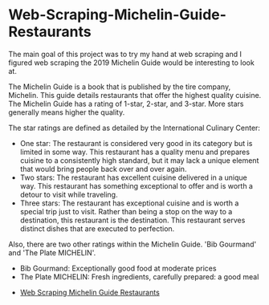 # Web-Scraping-Michelin-Guide-Restaurants
The main goal of this project was to try my hand at web scraping and I figured web scraping the 2019 Michelin Guide would be interesting to look at.

The Michelin Guide is a book that is published by the tire company, Michelin. This guide details restaurants that offer the highest quality cuisine. The Michelin Guide has a rating of 1-star, 2-star, and 3-star. More stars generally means higher the quality.

The star ratings are defined as detailed by the International Culinary Center:

- One star: The restaurant is considered very good in its category but is limited in some way. This restaurant has a quality menu and prepares cuisine to a consistently high standard, but it may lack a unique element that would bring people back over and over again.
- Two stars: The restaurant has excellent cuisine delivered in a unique way. This restaurant has something exceptional to offer and is worth a detour to visit while traveling.
- Three stars: The restaurant has exceptional cuisine and is worth a special trip just to visit. Rather than being a stop on the way to a destination, this restaurant is the destination. This restaurant serves distinct dishes that are executed to perfection.

Also, there are two other ratings within the Michelin Guide. 'Bib Gourmand' and 'The Plate MICHELIN'.

- Bib Gourmand: Exceptionally good food at moderate prices
- The Plate MICHELIN: Fresh ingredients, carefully prepared: a good meal


* [Web Scraping Michelin Guide Restaurants](https://github.com/jcancheta92/Web-Scraping-Michelin-Guide-Restaurants/blob/master/README.md)

